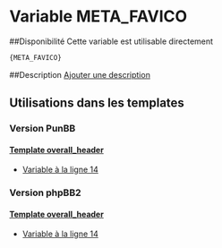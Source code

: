 # Variable META_FAVICO

##Disponibilité
Cette variable est utilisable directement

```html
{META_FAVICO}
```

##Description
[Ajouter une description](https://fa-tvars.appspot.com/var/META_FAVICO)

## Utilisations dans les templates

### Version PunBB

#### [Template overall_header](punbb/overall_header.md#readme)
* [Variable &agrave; la ligne 14](../punbb/overall_header.tpl#L14)

### Version phpBB2

#### [Template overall_header](subsilver/overall_header.md#readme)
* [Variable &agrave; la ligne 14](../subsilver/overall_header.tpl#L14)